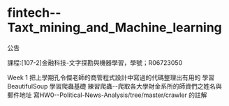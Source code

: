 # fintech--Taxt_mining_and_Machine_learning

公告

課程:[107-2]金融科技-文字探勘與機器學習，學號；R06723050


Week 1
把上學期孔令傑老師的商管程式設計中寫過的代碼整理出有用的
學習BeautifulSoup
學習爬蟲基礎
練習爬蟲--爬取各大學財金系所的師資們之姓名與郵件地址
寫HW0--Political-News-Analysis/tree/master/crawler 的註解

